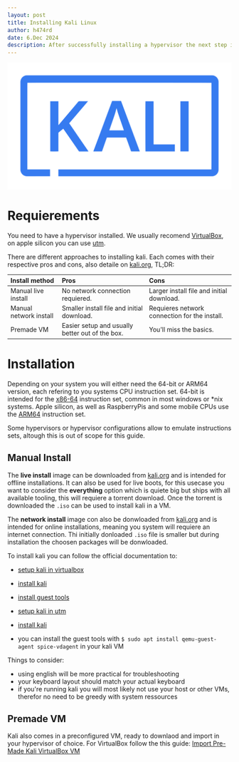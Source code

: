 ```yaml
---
layout: post
title: Installing Kali Linux
author: h474rd
date: 6.Dec 2024
description: After successfully installing a hypervisor the next step is to install kali linux, a Linux distribution specifically built for security hobbiests and professionals. Kali bundles lots of commonly used tools, this guide will show you how to set it up locally.
---
```


![Kali Linux Logo](./images/kali-logo.svg "Kali Linux Logo")

# Requierements

You need to have a hypervisor installed. We usually recomend [VirtualBox](https://www.virtualbox.org), on apple silicon you can use [utm](https://mac.getutm.app).

There are different approaches to installing kali. Each comes with their respective pros and cons, also detaile on [kali.org](https://www.kali.org/get-kali), TL;DR:

| Install method | Pros | Cons |
|:---|:---|:---|
| Manual live install | No network connection requiered. | Larger install file and initial download. |
| Manual network install | Smaller install file and initial download. | Requieres network connection for the install. |
| Premade VM | Easier setup and usually better out of the box. | You'll miss the basics. |

# Installation

Depending on your system you will either need the 64-bit or ARM64 version, each refering to you systems CPU instruction set.
64-bit is intended for the [x86-64](https://en.wikipedia.org/wiki/X86) instruction set, common in most windows or *nix systems.
Apple silicon, as well as RaspberryPis and some mobile CPUs use the [ARM64](https://en.wikipedia.org/wiki/ARM_architecture_family) instruction set.

Some hypervisors or hypervisor configurations allow to emulate instructions sets, altough this is out of scope for this guide.

## Manual Install

The **live install** image can be downloaded from [kali.org](https://www.kali.org/get-kali) and is intended for offline installations. It can also be used for live boots, for this usecase you want to consider the **everything** option which is quiete big but ships with all available tooling, this will requiere a torrent download.
Once the torrent is downloaded the `.iso` can be used to install kali in a VM.

The **network install** image con also be donwloaded from [kali.org](https://www.kali.org/get-kali) and is intended for online installations, meaning you system will requiere an internet connection. Thi initially donloaded `.iso` file is smaller but during installation the choosen packages will be donwloaded.

To install kali you can follow the official documentation to:

- [setup kali in virtualbox](https://www.kali.org/docs/virtualization/install-virtualbox-guest-vm/)
- [install kali](https://www.kali.org/docs/installation/hard-disk-install/)
- [install guest tools](https://www.kali.org/docs/virtualization/install-virtualbox-guest-additions/)

- [setup kali in utm](https://www.kali.org/docs/virtualization/install-utm-guest-vm/)
- [install kali](https://www.kali.org/docs/installation/hard-disk-install/)
- you can install the guest tools with `$ sudo apt install qemu-guest-agent spice-vdagent` in your kali VM

Things to consider:

- using english will be more practical for troubleshooting
- your keyboard layout should match your actual keyboard
- if you're running kali you will most likely not use your host or other VMs, therefor no need to be greedy with system ressources

## Premade VM

Kali also comes in a preconfigured VM, ready to downlaod and import in your hypervisor of choice.
For VirtualBox follow the this guide: [Import Pre-Made Kali VirtualBox VM](https://www.kali.org/docs/virtualization/import-premade-virtualbox/)
